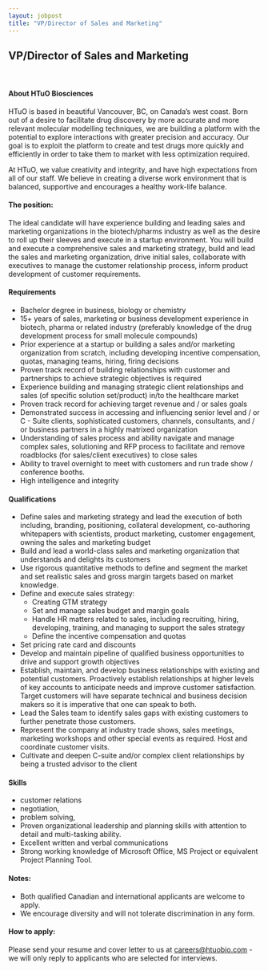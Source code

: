 ```yaml
---
layout: jobpost
title: "VP/Director of Sales and Marketing"
---
```


## VP/Director of Sales and Marketing

  &nbsp; 

#### About HTuO Biosciences

HTuO is based in beautiful Vancouver, BC, on Canada’s west coast. Born out of a desire to facilitate drug discovery by more accurate and more relevant molecular modelling techniques, we are building a platform with the potential to explore interactions with greater precision and accuracy. Our goal is to exploit the platform to create and test drugs more quickly and efficiently in order to take them to market with less optimization required.  

At HTuO, we value creativity and integrity, and have high expectations from all of our staff.  We believe in creating a diverse work environment that is balanced, supportive and encourages a healthy work-life balance.

#### The position:

The ideal candidate will have experience building and leading sales and marketing organizations in the biotech/pharms industry as well as the desire to roll up their sleeves and execute in a startup environment.  You will build and execute a comprehensive sales and marketing strategy, build and lead the sales and marketing organization, drive initial sales, collaborate with executives to manage the customer relationship process, inform product development of customer requirements.

#### Requirements

* Bachelor degree in business, biology or chemistry
* 15+ years of sales, marketing or business development experience in biotech, pharma or related industry (preferably knowledge of the drug development process for small molecule compounds)
* Prior experience at a startup or building a sales and/or marketing organization from scratch, including developing incentive compensation, quotas, managing teams, hiring, firing decisions
* Proven track record of building relationships with customer and partnerships to achieve strategic objectives is required
* Experience building and managing strategic client relationships and sales (of specific solution set/product) in/to the healthcare market
* Proven track record for achieving target revenue and / or sales goals
* Demonstrated success in accessing and influencing senior level and / or C - Suite clients, sophisticated customers, channels, consultants, and / or business partners in a highly matrixed organization
* Understanding of sales process and ability navigate and manage complex sales, solutioning and RFP process to facilitate and remove roadblocks (for sales/client executives) to close sales
* Ability to travel overnight to meet with customers and run trade show / conference booths.
* High intelligence and integrity


#### Qualifications
* Define sales and marketing strategy and lead the execution of both including, branding, positioning, collateral development, co-authoring whitepapers with scientists, product marketing, customer engagement, owning the sales and marketing budget 
* Build and lead a world-class sales and marketing organization that understands and delights its customers
* Use rigorous quantitative methods to define and segment the market and set realistic sales and gross margin targets based on market knowledge.
* Define and execute sales strategy:
  * Creating GTM strategy 
  * Set and manage sales budget and margin goals
  * Handle HR matters related to sales, including recruiting, hiring, developing, training, and managing to support the sales strategy
  * Define the incentive compensation and quotas
* Set pricing rate card and discounts
* Develop and maintain pipeline of qualified business opportunities to drive and support growth objectives
* Establish, maintain, and develop business relationships with existing and potential customers. Proactively establish relationships at higher levels of key accounts to anticipate needs and improve customer satisfaction.  Target customers will have separate technical and business decision makers so it is imperative that one can speak to both. 
* Lead the Sales team to identify sales gaps with existing customers to further penetrate those customers.
* Represent the company at industry trade shows, sales meetings, marketing workshops and other special events as required. Host and coordinate customer visits.
* Cultivate and deepen C-suite and/or complex client relationships by being a trusted advisor to the client

#### Skills
* customer relations 
* negotiation, 
* problem solving,
* Proven organizational leadership and planning skills with attention to detail and multi-tasking ability.
* Excellent written and verbal communications 
* Strong working knowledge of Microsoft Office, MS Project or equivalent Project Planning Tool.

#### Notes: 
* Both qualified Canadian and international applicants are welcome to apply.
* We encourage diversity and will not tolerate discrimination in any form.

#### How to apply:

Please send your resume and cover letter to us at 
[careers@htuobio.com](mailto:careers@htuobio.com) - we will only reply to applicants who are selected for interviews.
